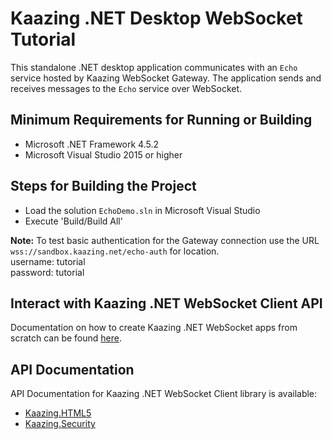 # Kaazing .NET Desktop WebSocket Tutorial

This standalone .NET desktop application communicates with an `Echo` service hosted by Kaazing WebSocket Gateway. The application sends and receives messages to the `Echo` service over WebSocket.

## Minimum Requirements for Running or Building

* Microsoft .NET Framework 4.5.2
* Microsoft Visual Studio 2015 or higher

## Steps for Building the Project

* Load the solution `EchoDemo.sln` in Microsoft Visual Studio
* Execute 'Build/Build All'

__Note:__ To test basic authentication for the Gateway connection use the URL `wss://sandbox.kaazing.net/echo-auth` for location. 
</br>
username: tutorial </br>
password: tutorial 

## Interact with Kaazing .NET WebSocket Client API

Documentation on how to create Kaazing .NET WebSocket apps from scratch can be found [here](http://kaazing.com/doc/5.0/websocket_client_docs/dev-dotnet/o_dev_dotnet.html).

## API Documentation

API Documentation for Kaazing .NET WebSocket Client library is available:

* [Kaazing.HTML5](http://kaazing.com/doc/5.0/websocket_client_docs/apidoc/client/dotnet/gateway/html/N_Kaazing_HTML5.htm)
* [Kaazing.Security](http://kaazing.com/doc/5.0/websocket_client_docs/apidoc/client/dotnet/gateway/html/N_Kaazing_Security.htm)
